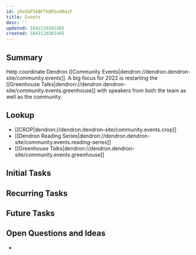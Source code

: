 ```yaml
---
id: jRo5kP34BFTkQM1ndRdzF
title: Events
desc: ''
updated: 1642120381465
created: 1642120381465
---
```


## Summary

Help coordinate Dendron [[Community Events|dendron://dendron.dendron-site/community.events]]. A big focus for 2022 is restarting the [[Greenhouse Talks|dendron://dendron.dendron-site/community.events.greenhouse]] with speakers from both the team as well as the community.

## Lookup
- [[CROP|dendron://dendron.dendron-site/community.events.crop]]
- [[Dendron Reading Series|dendron://dendron.dendron-site/community.events.reading-series]]
- [[Greenhouse Talks|dendron://dendron.dendron-site/community.events.greenhouse]]

## Initial Tasks


## Recurring Tasks


## Future Tasks


## Open Questions and Ideas
- 
